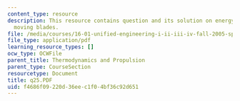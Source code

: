 ```yaml
---
content_type: resource
description: This resource contains question and its solution on energy exchange with
  moving blades.
file: /media/courses/16-01-unified-engineering-i-ii-iii-iv-fall-2005-spring-2006/f4686f09220d36eec1f04bf36c92d651_q25.PDF
file_type: application/pdf
learning_resource_types: []
ocw_type: OCWFile
parent_title: Thermodynamics and Propulsion
parent_type: CourseSection
resourcetype: Document
title: q25.PDF
uid: f4686f09-220d-36ee-c1f0-4bf36c92d651
---
```

